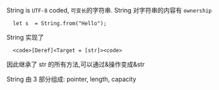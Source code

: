 String is `UTF-8` coded, `可变长`的字符串. String 对字符串的内容有 `ownership`

```
  let s  = String.from("Hello");
```

String 实现了

```
  <code>[Deref]<Target = [str]><code>
```

因此继承了 str 的所有方法,可以通过&操作变成&str

String 由 3 部分组成: pointer, length, capacity

